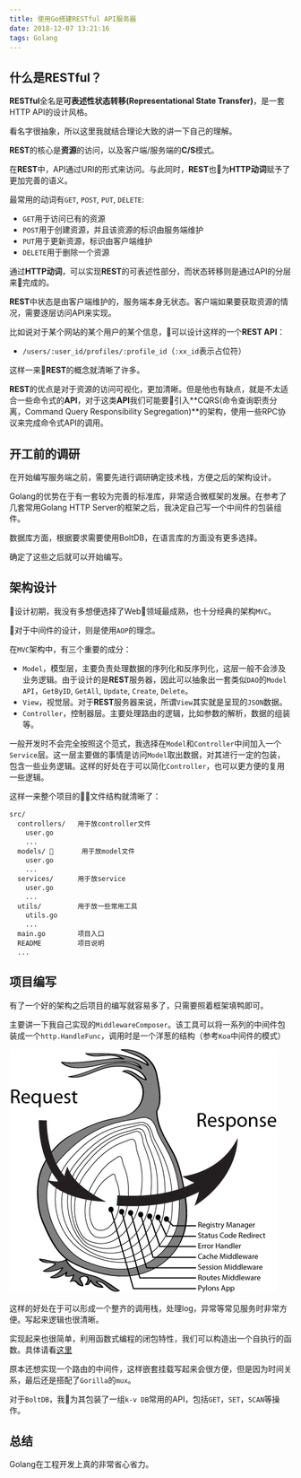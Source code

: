 ```yaml
---
title: 使用Go搭建RESTful API服务器
date: 2018-12-07 13:21:16
tags: Golang
---
```

## 什么是RESTful？

**RESTful**全名是**可表述性状态转移(Representational State Transfer)**，是一套HTTP API的设计风格。

看名字很抽象，所以这里我就结合理论大致的讲一下自己的理解。

**REST**的核心是**资源**的访问，以及客户端/服务端的**C/S**模式。

在**REST**中，API通过URI的形式来访问。与此同时，**REST**也为**HTTP动词**赋予了更加完善的语义。

最常用的动词有`GET`, `POST`, `PUT`, `DELETE`:
* `GET`用于访问已有的资源
* `POST`用于创建资源，并且该资源的标识由服务端维护
* `PUT`用于更新资源，标识由客户端维护
* `DELETE`用于删除一个资源

通过**HTTP动词**，可以实现**REST**的可表述性部分，而状态转移则是通过API的分层来完成的。

**REST**中状态是由客户端维护的，服务端本身无状态。客户端如果要获取资源的情况，需要逐层访问API来实现。

比如说对于某个网站的某个用户的某个信息，可以设计这样的一个**REST API**：
* `/users/:user_id/profiles/:profile_id`（`:xx_id`表示占位符）

这样一来**REST**的概念就清晰了许多。

**REST**的优点是对于资源的访问可视化，更加清晰。但是他也有缺点，就是不太适合一些命令式的**API**，对于这类**API**我们可能要引入**CQRS(命令查询职责分离，Command Query Responsibility Segregation)**的架构，使用一些RPC协议来完成命令式API的调用。

## 开工前的调研

在开始编写服务端之前，需要先进行调研确定技术栈，方便之后的架构设计。

Golang的优势在于有一套较为完善的标准库，非常适合微框架的发展。在参考了几套常用Golang HTTP Server的框架之后，我决定自己写一个中间件的包装组件。

数据库方面，根据要求需要使用BoltDB，在语言库的方面没有更多选择。

确定了这些之后就可以开始编写。

## 架构设计

设计初期，我没有多想便选择了Web领域最成熟，也十分经典的架构`MVC`。

对于中间件的设计，则是使用`AOP`的理念。

在`MVC`架构中，有三个重要的成分：
* `Model`，模型层，主要负责处理数据的序列化和反序列化，这层一般不会涉及业务逻辑。由于设计的是**REST**服务器，因此可以抽象出一套类似`DAO`的`Model API`，`GetByID`, `GetAll`, `Update`, `Create`, `Delete`。
* `View`，视觉层。对于**REST**服务器来说，所谓`View`其实就是呈现的`JSON`数据。
* `Controller`，控制器层。主要处理路由的逻辑，比如参数的解析，数据的组装等。

一般开发时不会完全按照这个范式，我选择在`Model`和`Controller`中间加入一个`Service`层。这一层主要做的事情是访问`Model`取出数据，对其进行一定的包装，包含一些业务逻辑。这样的好处在于可以简化`Controller`，也可以更方便的复用一些逻辑。

这样一来整个项目的文件结构就清晰了：
```
src/
  controllers/   用于放controller文件
    user.go
    ...
  models/        用于放model文件
    user.go
    ...
  services/      用于放service
    user.go
    ...
  utils/         用于放一些常用工具
    utils.go
    ...
  main.go        项目入口
  README         项目说明
  ...
```

## 项目编写

有了一个好的架构之后项目的编写就容易多了，只需要照着框架填鸭即可。

主要讲一下我自己实现的`MiddlewareComposer`。该工具可以将一系列的中间件包装成一个`http.HandleFunc`，调用时是一个洋葱的结构（参考`Koa`中间件的模式）

![onion](images/onion.png)

这样的好处在于可以形成一个整齐的调用栈，处理log，异常等常见服务时非常方便。写起来逻辑也很清晰。

实现起来也很简单，利用函数式编程的闭包特性，我们可以构造出一个自执行的函数。具体请看[这里](https://github.com/go-cloud-service/go-cloud-service/blob/master/utils/middleware.go)

原本还想实现一个路由的中间件，这样嵌套挂载写起来会很方便，但是因为时间关系，最后还是搭配了`Gorilla`的`mux`。

对于`BoltDB`，我为其包装了一组`k-v DB`常用的API，包括`GET`，`SET`，`SCAN`等操作。

## 总结

Golang在工程开发上真的非常省心省力。